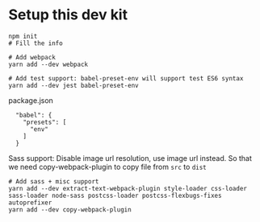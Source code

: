 # Setup this dev kit

```
npm init
# Fill the info

# Add webpack
yarn add --dev webpack

# Add test support: babel-preset-env will support test ES6 syntax
yarn add --dev jest babel-preset-env
```

package.json
```
  "babel": {
    "presets": [
      "env"
    ]
  }
```

Sass support:
Disable image url resolution, use image url instead.
So that we need copy-webpack-plugin to copy file from `src` to `dist`
```
# Add sass + misc support
yarn add --dev extract-text-webpack-plugin style-loader css-loader sass-loader node-sass postcss-loader postcss-flexbugs-fixes autoprefixer
yarn add --dev copy-webpack-plugin
```
